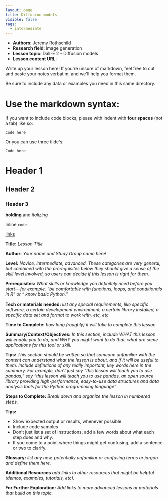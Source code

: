 ```yaml
---
layout: page
title: Diffusion models
visible: false
tags:
  - intermediate
---
```

<!-- change visible to true if you want it on the site -->
<!-- remove any tags listed above that are not relevant -->

 - **Authors**: Jeremy Rothschild
 - **Research field**: image generation
 - **Lesson topic**: Dall-E 2 - Diffusion models
 - **Lesson content URL**: <link>

Write up your lesson here! If you're unsure of markdown, feel free to cut and paste your notes verbatim, and we'll help you format them.

Be sure to include any data or examples you need in this same directory.

# Use the markdown syntax:

If you want to include code blocks, please with indent with **four
spaces** (not a tab) like so:

    Code here

Or you can use three tilde's:

~~~
Code here
~~~

# Header 1

## Header 2

### Header 3

**bolding** and *italizing*

Inline `code`

[links](url)

**Title:** *Lesson Title*

**Author:** *Your name and Study Group name here!*

**Level:** *Novice, intermediate, advanced. These categories are very general, but combined with the prerequisites below they should give a sense of the skill level involved, so users can decide if this lesson is right for them.*

**Prerequisites:** *What skills or knowledge you definitely need before you start-- for example, “be comfortable with functions, loops, and conditionals in R” or “ know basic Python.”*

**Tech or materials needed:** *list any special requirements, like specific software, a certain development environment, a certain library installed, a specific data set and format to work with, etc, etc*

**Time to Complete:** *how long (roughly) it will take to complete this lesson*

**Summary/Context/Objectives:** *In this section, include WHAT this lesson will enable you to do, and WHY you might want to do that, what are some applications for this tool or skill.*

**Tips:**
*This section should be written so that someone unfamiliar with the content can understand what the lesson is about, and if it will be useful to them.
Include definitions of any really important, key words here in the summary. For example, don’t just say “this lesson will teach you to use pandas,” say “this lesson will teach you to use pandas, an open source library providing high-performance, easy-to-use data structures and data analysis tools for the Python programming language”*

**Steps to Complete:** *Break down and organize the lesson in numbered steps.*   

**Tips:**
* Show expected output or results, whenever possible.
* Include code samples
* Don’t just list a set of instructions, add a few words about what each step does and why.
* If you come to a point where things might get confusing, add a sentence or two to clarify.

**Glossary:** *list any new, potentially unfamiliar or confusing terms or jargon and define them here.*

**Additional Resources** *add links to other resources that might be helpful (demos, examples, tutorials, etc).*

**For Further Exploration:** *Add links to more advanced lessons or materials that build on this topic.*
